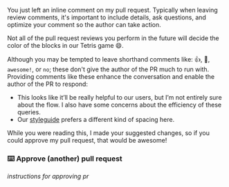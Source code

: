 You just left an inline comment on my pull request. Typically when leaving review comments, it's important to include details, ask questions, and optimize your comment so the author can take action.

Not all of the pull request reviews you perform in the future will decide the color of the blocks in our Tetris game :smile:.

Although you may be tempted to leave shorthand comments like: :+1:, :poop:, `awesome!`, or `no`; these don't give the author of the PR much to run with. Providing comments like these enhance the conversation and enable the author of the PR to respond:

- This looks like it’ll be really helpful to our users, but I’m not entirely sure about the flow. I also have some concerns about the efficiency of these queries.
- Our [styleguide](https://styleguide.github.com/) prefers a different kind of spacing here.

While you were reading this, I made your suggested changes, so if you could approve my pull request, that would be awesome!

### :keyboard: Approve (another) pull request

_instructions for approving pr_
